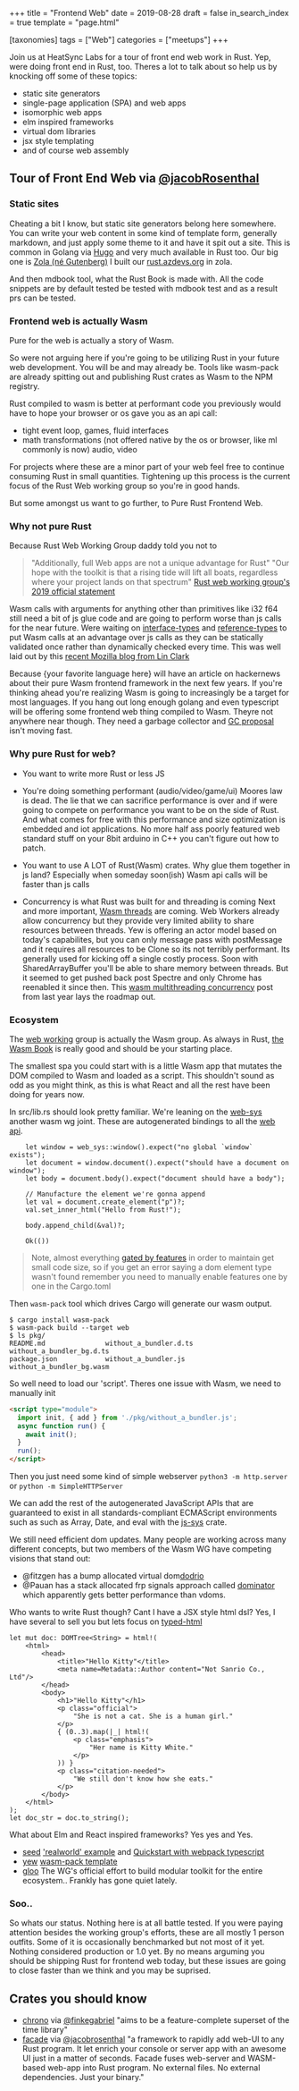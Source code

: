 +++
title = "Frontend Web"
date = 2019-08-28
draft = false
in_search_index = true
template = "page.html"

[taxonomies] 
tags = ["Web"]
categories = ["meetups"] 
+++

Join us at HeatSync Labs for a tour of front end web work in Rust. Yep, were doing front end in Rust, too. Theres a lot to talk about so help us by knocking off some of these topics:
* static site generators
* single-page application (SPA) and web apps
* isomorphic web apps
* elm inspired frameworks
* virtual dom libraries
* jsx style templating
* and of course web assembly

<!-- more -->



## Tour of Front End Web via [@jacobRosenthal](https://github.com/jacobRosenthal)


### Static sites
Cheating a bit I know, but static site generators belong here somewhere. You can write your web content in some kind of template form, generally markdown, and just apply some theme to it and have it spit out a site. This is common in Golang via [Hugo](https://gohugo.io) and very much available in Rust too. Our big one is [Zola (né Gutenberg)](https://github.com/getzola/zola) I built our [rust.azdevs.org](https://rust.azdevs.org) in zola.

And then mdbook tool, what the Rust Book is made with. All the code snippets are by default tested be tested with mdbook test and as a result prs can be tested.


### Frontend web is actually Wasm


Pure for the web is actually a story of Wasm. 

So were not arguing here if you're going to be utilizing Rust in your future web development. You will be and may already be. Tools like wasm-pack are already spitting out and publishing Rust crates as Wasm to the NPM registry.

Rust compiled to wasm is better at performant code you previously would have to hope your browser or os gave you as an api call:
* tight event loop, games, fluid interfaces
* math transformations (not offered native by the os or browser, like ml commonly is now) audio, video

For projects where these are a minor part of your web feel free to continue consuming Rust in small quantities. Tightening up this process is the current focus of the Rust Web working group so you're in good hands.

But some amongst us want to go further, to Pure Rust Frontend Web. 


### Why not pure Rust

Because Rust Web Working Group daddy told you not to
>"Additionally, full Web apps are not a unique advantage for Rust"
>"Our hope with the toolkit is that a rising tide will lift all boats, regardless where your project lands on that spectrum"
> [Rust web working group's 2019 official statement](https://rustwasm.github.io/rfcs/007-2019-roadmap.html#a-focus-only-on-pure-rust-web-applications)

Wasm calls with arguments for anything other than primitives like i32 f64 still need a bit of js glue code and are going to perform worse than js calls for the near future.  Were waiting on [interface-types](https://github.com/WebAssembly/interface-types/blob/master/proposals/interface-types/Explainer.md) and [reference-types](https://github.com/WebAssembly/reference-types/blob/master/proposals/reference-types/Overview.md) to put Wasm calls at an advantage over js calls as they can be statically validated once rather than dynamically checked every time. This was well laid out by this [recent Mozilla blog from Lin Clark](https://hacks.mozilla.org/2019/08/webassembly-interface-types/)

Because {your favorite language here} will have an article on hackernews about their pure Wasm frontend framework in the next few years. If you're thinking ahead you're realizing Wasm is going to increasingly be a target for most languages. If you hang out long enough golang and even typescript will be offering some frontend web thing compiled to Wasm. Theyre not anywhere near though. They need a garbage collector and [GC proposal](https://github.com/WebAssembly/proposals) isn't moving fast.


### Why pure Rust for web?
* You want to write more Rust or less JS

* You're doing something performant (audio/video/game/ui)
Moores law is dead. The lie that we can sacrifice performance is over and if were going to compete on performance you want to be on the side of Rust. And what comes for free with this performance and size optimization is embedded and iot applications. No more half ass poorly featured web standard stuff on your 8bit arduino in C++ you can't figure out how to patch.

* You want to use A LOT of Rust(Wasm) crates. Why glue them together in js land? Especially when someday soon(ish) Wasm api calls will be faster than js calls

* Concurrency is what Rust was built for and threading is coming
Next and more important, [Wasm threads](https://github.com/WebAssembly/threads) are coming. Web Workers already allow concurrency but they provide very limited ability to share resources between threads. Yew is offering an actor model based on today's capabilites, but you can only message pass with postMessage and it requires all resources to be Clone so its not terribly performant. Its generally used for kicking off a single costly process. Soon with SharedArrayBuffer you'll be able to share memory between threads. But it seemed to get pushed back post Spectre and only Chrome has reenabled it since then. This [wasm multithreading concurrency](https://rustwasm.github.io/2018/10/24/multithreading-rust-and-wasm.html) post from last year lays the roadmap out.


### Ecosystem
The [web working](https://github.com/rustwasm/team) group is actually the Wasm group. As always in Rust, [the Wasm Book](https://rustwasm.github.io/docs/wasm-bindgen/examples/index.html) is really good and should be your starting place. 

The smallest spa you could start with is a little Wasm app that mutates the DOM compiled to Wasm and loaded as a script. This shouldn't sound as odd as you might think, as this is what React and all the rest have been doing for years now.

In src/lib.rs should look pretty familiar. We're leaning on the [web-sys](https://github.com/rustwasm/wasm-bindgen/tree/master/crates/web-sys) another wasm wg joint. These are autogenerated bindings to all the [web api](https://developer.mozilla.org/en-US/docs/Web/API). 

```
    let window = web_sys::window().expect("no global `window` exists");
    let document = window.document().expect("should have a document on window");
    let body = document.body().expect("document should have a body");

    // Manufacture the element we're gonna append
    let val = document.create_element("p")?;
    val.set_inner_html("Hello from Rust!");

    body.append_child(&val)?;

    Ok(())
```

> Note, almost everything [gated by features](https://github.com/rustwasm/wasm-bindgen/blob/master/crates/web-sys/Cargo.toml#L46) in order to maintain get small code size, so if you get an error saying a dom element type wasn't found remember you need to manually enable features one by one in the Cargo.toml

Then `wasm-pack` tool which drives Cargo will generate our wasm output.
```
$ cargo install wasm-pack
$ wasm-pack build --target web
$ ls pkg/
README.md               without_a_bundler.d.ts      without_a_bundler_bg.d.ts
package.json            without_a_bundler.js        without_a_bundler_bg.wasm
```

So well need to load our 'script'. Theres one issue with Wasm, we need to manually init
```html
<script type="module">
  import init, { add } from './pkg/without_a_bundler.js';
  async function run() {
    await init();
  }
  run();
</script>
```

Then you just need some kind of simple webserver `python3 -m http.server` or `python -m SimpleHTTPServer`

We can add the rest of the autogenerated JavaScript APIs that are guaranteed to exist in all standards-compliant ECMAScript environments such as such as Array, Date, and eval with the [js-sys](https://github.com/rustwasm/wasm-bindgen/tree/master/crates/js-sys) crate.

We still need efficient dom updates. Many people are working across many different concepts, but two members of the Wasm WG have competing visions that stand out:

* @fitzgen has a bump allocated virtual dom[dodrio](https://github.com/fitzgen/dodrio)
* @Pauan has a stack allocated frp signals approach called [dominator](https://github.com/Pauan/rust-dominator/tree/master/examples) which apparently gets better performance than vdoms.

Who wants to write Rust though? Cant I have a JSX style html dsl? Yes, I have several to sell you but lets focus on [typed-html](https://github.com/bodil/typed-html)
```
let mut doc: DOMTree<String> = html!(
    <html>
        <head>
            <title>"Hello Kitty"</title>
            <meta name=Metadata::Author content="Not Sanrio Co., Ltd"/>
        </head>
        <body>
            <h1>"Hello Kitty"</h1>
            <p class="official">
                "She is not a cat. She is a human girl."
            </p>
            { (0..3).map(|_| html!(
                <p class="emphasis">
                    "Her name is Kitty White."
                </p>
            )) }
            <p class="citation-needed">
                "We still don't know how she eats."
            </p>
        </body>
    </html>
);
let doc_str = doc.to_string();
```

What about Elm and React inspired frameworks? Yes yes and Yes.
* [seed](https://seed-rs.org/guide) ['realworld' example](https://seed-rs-realworld.netlify.com) and [Quickstart with webpack typescript](https://github.com/MartinKavik/seed-quickstart-webpack)
* [yew](https://github.com/yewstack/yew) [wasm-pack template](https://github.com/yewstack/yew-wasm-pack-template)
* [gloo](https://github.com/rustwasm/gloo) The WG's official effort to build modular toolkit for the entire ecosystem.. Frankly has gone quiet lately.

### Soo..
So whats our status. Nothing here is at all battle tested. If you were paying attention besides the working group's efforts, these are all mostly 1 person outfits. Some of it is occasionally benchmarked but not most of it yet. Nothing considered production or 1.0 yet. By no means arguming you should be shipping Rust for frontend web today, but these issues are going to close faster than we think and you may be suprised.

## Crates you should know

* [chrono](https://crates.io/crates/chrono) via [@finkegabriel](https://github.com/finkegabriel) "aims to be a feature-complete superset of the time library"
* [facade](https://github.com/yewstack/facade) via [@jacobrosenthal](https://github.com/jacobrosenthal) "a framework to rapidly add web-UI to any Rust program. It let enrich your console or server app with an awesome UI just in a matter of seconds. Facade fuses web-server and WASM-based web-app into Rust program. No external files. No external dependencies. Just your binary."
